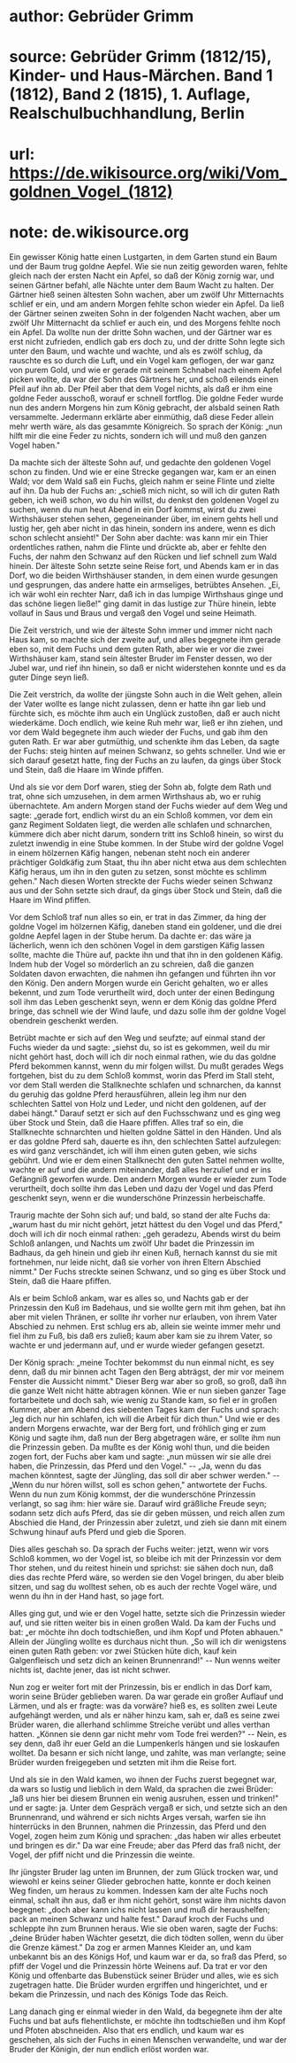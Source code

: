# author: Gebrüder Grimm
# source: Gebrüder Grimm (1812/15), Kinder- und Haus-Märchen. Band 1 (1812), Band 2 (1815), 1. Auflage, Realschulbuchhandlung, Berlin
# url: https://de.wikisource.org/wiki/Vom_goldnen_Vogel_(1812)
# note: de.wikisource.org

Ein gewisser König hatte einen Lustgarten, in dem Garten stund ein Baum und der Baum trug goldne Aepfel. Wie sie nun zeitig geworden waren, fehlte gleich nach der ersten Nacht ein Apfel, so daß der König zornig war, und seinen Gärtner befahl, alle Nächte unter dem Baum Wacht zu halten. Der Gärtner hieß seinen ältesten Sohn wachen, aber um zwölf Uhr Mitternachts schlief er ein, und am andern Morgen fehlte schon wieder ein Apfel. Da ließ der Gärtner seinen zweiten Sohn in der folgenden Nacht wachen, aber um zwölf Uhr Mitternacht da schlief er auch ein, und des Morgens fehlte noch ein Apfel. Da wollte nun der dritte Sohn wachen, und der Gärtner war es erst nicht zufrieden, endlich gab ers doch zu, und der dritte Sohn legte sich unter den Baum, und wachte und wachte, und als es zwölf schlug, da rauschte es so durch die Luft, und ein Vogel kam geflogen, der war ganz von purem Gold, und wie er gerade mit seinem Schnabel nach einem Apfel picken wollte, da war der Sohn des Gärtners her, und schoß eilends einen Pfeil auf ihn ab. Der Pfeil aber that dem Vogel nichts, als daß er  ihm eine goldne Feder ausschoß, worauf er schnell fortflog. Die goldne Feder wurde nun des andern Morgens hin zum König gebracht, der alsbald seinen Rath versammelte. Jedermann erklärte aber einmüthig, daß diese Feder allein mehr werth wäre, als das gesammte Königreich. So sprach der König: „nun hilft mir die eine Feder zu nichts, sondern ich will und muß den ganzen Vogel haben." 

Da machte sich der älteste Sohn auf, und gedachte den goldenen Vogel schon zu finden. Und wie er eine Strecke gegangen war, kam er an einen Wald; vor dem Wald saß ein Fuchs, gleich nahm er seine Flinte und zielte auf ihn. Da hub der Fuchs an: „schieß mich nicht, so will ich dir guten Rath geben, ich weiß schon, wo du hin willst, du denkst den goldenen Vogel zu suchen, wenn du nun heut Abend in ein Dorf kommst, wirst du zwei Wirthshäuser stehen sehen, gegeneinander über, im einem gehts hell und lustig her, geh aber nicht in das hinein, sondern ins andere, wenn es dich schon schlecht ansieht!" Der Sohn aber dachte: was kann mir ein Thier ordentliches rathen, nahm die Flinte und drückte ab, aber er fehlte den Fuchs, der nahm den Schwanz auf den Rücken und lief schnell zum Wald hinein. Der älteste Sohn setzte seine Reise fort, und Abends kam er in das Dorf, wo die beiden  Wirthshäuser standen, in dem einen wurde gesungen und gesprungen, das andere hatte ein armseliges, betrübtes Ansehen. „Ei, ich wär wohl ein rechter Narr, daß ich in das lumpige Wirthshaus ginge und das schöne liegen ließe!" ging damit in das lustige zur Thüre hinein, lebte vollauf in Saus und Braus und vergaß den Vogel und seine Heimath. 

Die Zeit verstrich, und wie der älteste Sohn immer und immer nicht nach Haus kam, so machte sich der zweite auf, und alles begegnete ihm gerade eben so, mit dem Fuchs und dem guten Rath, aber wie er vor die zwei Wirthshäuser kam, stand sein ältester Bruder im Fenster dessen, wo der Jubel war, und rief ihn hinein, so daß er nicht widerstehen konnte und es da guter Dinge seyn ließ. 

Die Zeit verstrich, da wollte der jüngste Sohn auch in die Welt gehen, allein der Vater wollte es lange nicht zulassen, denn er hatte ihn gar lieb und fürchte sich, es möchte ihm auch ein Unglück zustoßen, daß er auch nicht wiederkäme. Doch endlich, wie keine Ruh mehr war, ließ er ihn ziehen, und vor dem Wald begegnete ihm auch wieder der Fuchs, und gab ihm den guten Rath. Er war aber gutmüthig, und schenkte ihm das Leben, da sagte der Fuchs: steig hinten auf meinen Schwanz, so gehts schneller. Und wie er sich darauf gesetzt hatte,  fing der Fuchs an zu laufen, da gings über Stock und Stein, daß die Haare im Winde pfiffen. 

Und als sie vor dem Dorf waren, stieg der Sohn ab, folgte dem Rath und trat, ohne sich umzusehen, in dem armen Wirthshaus ab, wo er ruhig übernachtete. Am andern Morgen stand der Fuchs wieder auf dem Weg und sagte: „gerade fort, endlich wirst du an ein Schloß kommen, vor dem ein ganz Regiment Soldaten liegt, die werden alle schlafen und schnarchen, kümmere dich aber nicht darum, sondern tritt ins Schloß hinein, so wirst du zuletzt inwendig in eine Stube kommen. In der Stube wird der goldne Vogel in einem hölzernen Käfig hangen, nebenan steht noch ein anderer prächtiger Goldkäfig zum Staat, thu ihn aber nicht etwa aus dem schlechten Käfig heraus, um ihn in den guten zu setzen, sonst möchte es schlimm gehen." Nach diesen Worten streckte der Fuchs wieder seinen Schwanz aus und der Sohn setzte sich drauf, da gings über Stock und Stein, daß die Haare im Wind pfiffen. 

Vor dem Schloß traf nun alles so ein, er trat in das Zimmer, da hing der goldne Vogel im hölzernen Käfig, daneben stand ein goldener, und die drei goldne Aepfel lagen in der Stube herum. Da dachte er: das wäre ja lächerlich, wenn ich den schönen Vogel in dem garstigen  Käfig lassen sollte, machte die Thüre auf, packte ihn und that ihn in den goldenen Käfig. Indem hub der Vogel so mörderlich an zu schreien, daß die ganzen Soldaten davon erwachten, die nahmen ihn gefangen und führten ihn vor den König. Den andern Morgen wurde ein Gericht gehalten, wo er alles bekennt, und zum Tode verurtheilt wird, doch unter der einen Bedingung soll ihm das Leben geschenkt seyn, wenn er dem König das goldne Pferd bringe, das schnell wie der Wind laufe, und dazu solle ihm der goldne Vogel obendrein geschenkt werden. 

Betrübt machte er sich auf den Weg und seufzte; auf einmal stand der Fuchs wieder da und sagte: „siehst du, so ist es gekommen, weil du mir nicht gehört hast, doch will ich dir noch einmal rathen, wie du das goldne Pferd bekommen kannst, wenn du mir folgen willst. Du mußt gerades Wegs fortgehen, bist du zu dem Schloß kommst, worin das Pferd im Stall steht, vor dem Stall werden die Stallknechte schlafen und schnarchen, da kannst du geruhig das goldne Pferd herausführen, allein leg ihm nur den schlechten Sattel von Holz und Leder, und nicht den goldenen, auf der dabei hängt." Darauf setzt er sich auf den Fuchsschwanz und es ging weg über Stock und Stein, daß die Haare pfiffen.  Alles traf so ein, die Stallknechte schnarchten und hielten goldne Sättel in den Händen. Und als er das goldne Pferd sah, dauerte es ihn, den schlechten Sattel aufzulegen: es wird ganz verschändet, ich will ihm einen guten geben, wie sichs gebührt. Und wie er dem einen Stallknecht den guten Sattel nehmen wollte, wachte er auf und die andern miteinander, daß alles herzulief und er ins Gefängniß geworfen wurde. Den andern Morgen wurde er wieder zum Tode verurtheilt, doch sollte ihm das Leben und dazu der Vogel und das Pferd geschenkt seyn, wenn er die wunderschöne Prinzessin herbeischaffe. 

Traurig machte der Sohn sich auf; und bald, so stand der alte Fuchs da: „warum hast du mir nicht gehört, jetzt hättest du den Vogel und das Pferd," doch will ich dir noch einmal rathen: „geh geradezu, Abends wirst du beim Schloß anlangen, und Nachts um zwölf Uhr badet die Prinzessin im Badhaus, da geh hinein und gieb ihr einen Kuß, hernach kannst du sie mit fortnehmen, nur leide nicht, daß sie vorher von ihren Eltern Abschied nimmt." Der Fuchs streckte seinen Schwanz, und so ging es über Stock und Stein, daß die Haare pfiffen. 

Als er beim Schloß ankam, war es alles so, und Nachts gab er der Prinzessin den Kuß im Badehaus, und sie wollte gern mit ihm gehen,  bat ihn aber mit vielen Thränen, er sollte ihr vorher nur erlauben, von ihrem Vater Abschied zu nehmen. Erst schlug ers ab, allein sie weinte immer mehr und fiel ihm zu Fuß, bis daß ers zuließ; kaum aber kam sie zu ihrem Vater, so wachte er und jedermann auf, und er wurde wieder gefangen gesetzt. 

Der König sprach: „meine Tochter bekommst du nun einmal nicht, es sey denn, daß du mir binnen acht Tagen den Berg abträgst, der mir vor meinem Fenster die Aussicht nimmt." Dieser Berg war aber so groß, so groß, daß ihn die ganze Welt nicht hätte abtragen können. Wie er nun sieben ganzer Tage fortarbeitete und doch sah, wie wenig zu Stande kam, so fiel er in großen Kummer, aber am Abend des siebenten Tages kam der Fuchs und sprach: „leg dich nur hin schlafen, ich will die Arbeit für dich thun." Und wie er des andern Morgens erwachte, war der Berg fort, und fröhlich ging er zum König und sagte ihm, daß nun der Berg abgetragen wäre, er sollte ihm nun die Prinzessin geben. Da mußte es der König wohl thun, und die beiden zogen fort, der Fuchs aber kam und sagte: „nun müssen wir sie alle drei haben, die Prinzessin, das Pferd und den Vogel." -- „Ja, wenn du das machen könntest, sagte der Jüngling, das soll dir aber schwer werden." --  „Wenn du nur hören willst, soll es schon gehen," antwortete der Fuchs. Wenn du nun zum König kommst, der die wunderschöne Prinzessin verlangt, so sag ihm: hier wäre sie. Darauf wird gräßliche Freude seyn; sodann setz dich aufs Pferd, das sie dir geben müssen, und reich allen zum Abschied die Hand, der Prinzessin aber zuletzt, und zieh sie dann mit einem Schwung hinauf aufs Pferd und gieb die Sporen. 

Dies alles geschah so. Da sprach der Fuchs weiter: jetzt, wenn wir vors Schloß kommen, wo der Vogel ist, so bleibe ich mit der Prinzessin vor dem Thor stehen, und du reitest hinein und sprichst: sie sähen doch nun, daß dies das rechte Pferd wäre, so werden sie den Vogel bringen, du aber bleib sitzen, und sag du wolltest sehen, ob es auch der rechte Vogel wäre, und wenn du ihn in der Hand hast, so jage fort. 

Alles ging gut, und wie er den Vogel hatte, setzte sich die Prinzessin wieder auf, und sie ritten weiter bis in einen großen Wald. Da kam der Fuchs und bat: „er möchte ihn doch todtschießen, und ihm Kopf und Pfoten abhauen." Allein der Jüngling wollte es durchaus nicht thun. „So will ich dir wenigstens einen guten Rath geben: vor zwei Stücken hüte dich, kauf kein Galgenfleisch und setz dich an keinen  Brunnenrand!" -- Nun wenns weiter nichts ist, dachte jener, das ist nicht schwer. 

Nun zog er weiter fort mit der Prinzessin, bis er endlich in das Dorf kam, worin seine Brüder geblieben waren. Da war gerade ein großer Auflauf und Lärmen, und als er fragte: was da vorwäre? hieß es, es sollten zwei Leute aufgehängt werden, und als er näher hinzu kam, sah er, daß es seine zwei Brüder waren, die allerhand schlimme Streiche verübt und alles verthan hatten. „Können sie denn gar nicht mehr vom Tode frei werden?" -- Nein, es sey denn, daß ihr euer Geld an die Lumpenkerls hängen und sie loskaufen wolltet. Da besann er sich nicht lange, und zahlte, was man verlangte; seine Brüder wurden freigegeben und setzten mit ihm die Reise fort. 

Und als sie in den Wald kamen, wo ihnen der Fuchs zuerst begegnet war, da wars so lustig und lieblich in dem Wald, da sprachen die zwei Brüder: „laß uns hier bei diesem Brunnen ein wenig ausruhen, essen und trinken!" und er sagte: ja. Unter dem Gespräch vergaß er sich, und setzte sich an den Brunnenrand, und während er sich nichts Arges versah, warfen sie ihn hinterrücks in den Brunnen, nahmen die Prinzessin, das Pferd und den Vogel, zogen heim zum König und sprachen: „das haben wir alles erbeutet und bringen es dir."  Da war eine Freude; aber das Pferd das fraß nicht, der Vogel, der pfiff nicht und die Prinzessin die weinte. 

Ihr jüngster Bruder lag unten im Brunnen, der zum Glück trocken war, und wiewohl er keins seiner Glieder gebrochen hatte, konnte er doch keinen Weg finden, um heraus zu kommen. Indessen kam der alte Fuchs noch einmal, schalt ihn aus, daß er ihm nicht gehört, sonst wäre ihm nichts davon begegnet: „doch aber kann ichs nicht lassen und muß dir heraushelfen; pack an meinen Schwanz und halte fest." Darauf kroch der Fuchs und schleppte ihn zum Brunnen heraus. Wie sie oben waren, sagte der Fuchs: „deine Brüder haben Wächter gesetzt, die dich tödten sollen, wenn du über die Grenze kämest." Da zog er armen Mannes Kleider an, und kam unbekannt bis an des Königs Hof, und kaum war er da, so fraß das Pferd, so pfiff der Vogel und die Prinzessin hörte Weinens auf. Da trat er vor den König und offenbarte das Bubenstück seiner Brüder und alles, wie es sich zugetragen hatte. Die Brüder wurden ergriffen und hingerichtet, und er bekam die Prinzessin, und nach des Königs Tode das Reich. 

Lang danach ging er einmal wieder in den Wald, da begegnete ihm der alte Fuchs und bat aufs flehentlichste, er möchte ihn todtschießen  und ihm Kopf und Pfoten abschneiden. Also that ers endlich, und kaum war es geschehen, als sich der Fuchs in einen Menschen verwandelte, und war der Bruder der Königin, der nun endlich erlöst worden war. 


